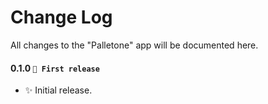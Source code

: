 # Change Log

All changes to the "Palletone" app will be documented here.

#### 0.1.0 `🐛 First release`

- ✨ Initial release.
